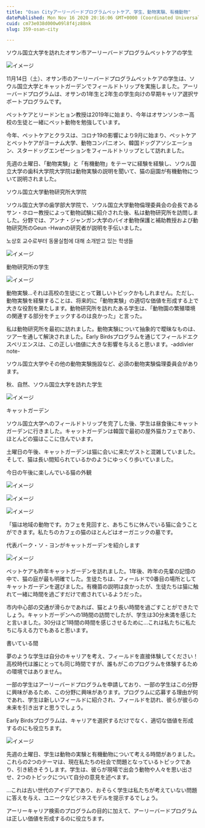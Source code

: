 ```yaml
---
title: "Osan Cityアーリーバードプログラムペットケア、学生、動物実験、有機動物"
datePublished: Mon Nov 16 2020 20:16:06 GMT+0000 (Coordinated Universal Time)
cuid: cm73e038d000w09l8f4jz88nk
slug: 359-osan-city

---
```



ソウル国立大学を訪れたオサン市アーリーバードプログラムペットケアの学生

![イメージ](https://cdn.hashnode.com/res/hashnode/image/upload/v1739453981405/abdbdbcf-ece9-4d96-839d-21b9bd66cfac.jpeg)

11月14日（土）、オサン市のアーリーバードプログラムペットケアの学生は、ソウル国立大学とキャットガーデンでフィールドトリップを実施しました。アーリーバードプログラムは、オサンの1年生と2年生の学生向けの早期キャリア選択サポートプログラムです。

ペットケアとリードンヒョン教授は2019年に始まり、今年はオサンソンホー高校の生徒と一緒にペット動物を勉強しています。

今年、ペットケアとクラスは、コロナ19の影響により9月に始まり、ペットケアとペットケアがヨーナム大学、動物コンパニオン、韓国ドッグアソシエーション、スタードッグエンゼーションをフィールドトリップとして訪れました。

先週の土曜日、「動物実験」と「有機動物」をテーマに経験を経験し、ソウル国立大学の歯科大学院大学院は動物実験の説明を聞いて、猫の庭園が有機動物について説明されました。

ソウル国立大学動物研究所大学院

ソウル国立大学の歯学部大学院で、ソウル国立大学動物倫理委員会の会長であるサン・ホロー教授によって動物試験に紹介された後、私は動物研究所を訪問しました。分野では、アンナ・ジャンガン大学のバイオ動物保護と補助教授および動物研究所のGeun -Hwanの研究者が説明を手伝いました。

노상호 교수로부터 동물실험에 대해 소개받고 있는 학생들

![イメージ](https://cdn.hashnode.com/res/hashnode/image/upload/v1739453984366/1b423b88-ef28-4a1b-a711-8acedfef2ec2.png)

動物研究所の学生

![イメージ](https://cdn.hashnode.com/res/hashnode/image/upload/v1739453986730/13f39aef-9120-4e2c-bb83-d91d7adeca1c.jpeg)

動物実験...それは高校の生徒にとって難しいトピックかもしれません。ただし、動物実験を経験することは、将来的に「動物実験」の適切な価値を形成する上で大きな役割を果たします。動物研究所を訪れたある学生は、「動物園の繁殖環境の関連する部分をチェックするのは良かった」と言った。

私は動物研究所を最初に訪れました。動物実験について抽象的で曖昧なものは、ツアーを通して解決されました。Early Birdsプログラムを通じてフィールドエクスペリエンスは、この正しい価値に大きな影響を与えると思います。-addivier note-

ソウル国立大学やその他の動物実験施設など、必須の動物実験倫理委員会があります。

秋、自然、ソウル国立大学を訪れた学生

![イメージ](https://cdn.hashnode.com/res/hashnode/image/upload/v1739453989328/5993f5be-a471-4d55-a9aa-1df6f145f97b.jpeg)

キャットガーデン

ソウル国立大学へのフィールドトリップを完了した後、学生は昼食後にキャットガーデンに行きました。キャットガーデンは韓国で最初の屋外猫カフェであり、ほとんどの猫はここに住んでいます。

土曜日の午後、キャットガーデンは猫に会いに来たゲストと混雑していました。そして、猫は長い間知られているかのようにゆっくり歩いていました。

今日の午後に楽しんでいる猫の外観

![イメージ](https://cdn.hashnode.com/res/hashnode/image/upload/v1739453991588/c6fe3b2c-18e2-4f62-a11e-4df2e5c58827.jpeg)

![イメージ](https://cdn.hashnode.com/res/hashnode/image/upload/v1739453993935/b7b023da-9688-461f-8cfd-f3577f7538dc.jpeg)

![イメージ](https://cdn.hashnode.com/res/hashnode/image/upload/v1739453996598/34647a5d-3d30-4973-a8d2-59ce83b70521.jpeg)

「猫は地域の動物です。カフェを見回すと、あちこちに休んでいる猫に会うことができます。私たちのカフェの猫のほとんどはオーガニックの墓です。

代表パーク・ソ - ヨンがキャットガーデンを紹介します

![イメージ](https://cdn.hashnode.com/res/hashnode/image/upload/v1739453999525/97dc01f2-173e-4b82-8cf4-6a56fd6532e3.png)

ペットケアも昨年キャットガーデンを訪れました。1年後、昨年の先輩の記憶の中で、猫の庭が最も明確でした。生徒たちは、フィールドで0番目の場所としてキャットガーデンを選びました。有機苗の説明は良かったが、生徒たちは猫に触れて一緒に時間を過ごすだけで癒されているようだった。

市内中心部の交通が滑らかであれば、猫とより長い時間を過ごすことができたでしょう。キャットガーデンへの1時間の訪問でしたが、学生は30分未満を感じたと言いました。30分ほど1時間の時間を感じさせるために...これは私たちに私たちに与える力でもあると思います。

書いている間

夢のような学生は自分のキャリアを考え、フィールドを直接体験してください！高校時代は誰にとっても同じ時間ですが、誰もがこのプログラムを体験するための環境ではありません。

一部の学生はアーリーバードプログラムを申請しており、一部の学生はこの分野に興味があるため、この分野に興味があります。プログラムに応募する理由が何であれ、学生は新しいフィールドに紹介され、フィールドを訪れ、彼らが彼らの未来を引き出すと思うでしょう。

Early Birdsプログラムは、キャリアを選択するだけでなく、適切な価値を形成するのにも役立ちます。

![イメージ](https://cdn.hashnode.com/res/hashnode/image/upload/v1739454001967/e28bdbe7-f547-4547-895e-c74e6c22d76e.jpeg)

先週の土曜日、学生は動物の実験と有機動物について考える時間がありました。これらの2つのテーマは、現在私たちの社会で問題となっているトピックであり、引き続きそうします。学生は、彼らが現場で出会う動物や人々を思い出させ、2つのトピックについて自分の意見を述べます。

...これは古い世代のアイデアであり、おそらく学生は私たちが考えていない問題に答えを与え、ユニークなビジネスモデルを提示するでしょう。

アーリーキャリア検索のプログラムの目的に加えて、アーリーバードプログラムは正しい価値を形成するのに役立ちます。